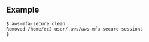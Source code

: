 ## Example

    $ aws-mfa-secure clean
    Removed /home/ec2-user/.aws/aws-mfa-secure-sessions
    $